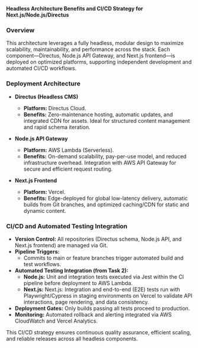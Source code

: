 **Headless Architecture Benefits and CI/CD Strategy for Next.js/Node.js/Directus**

### Overview

This architecture leverages a fully headless, modular design to maximize scalability, maintainability, and performance across the stack. Each component—Directus, Node.js API Gateway, and Next.js frontend—is deployed on optimized platforms, supporting independent development and automated CI/CD workflows.

### Deployment Architecture

- **Directus (Headless CMS)**

  - **Platform:** Directus Cloud.
  - **Benefits:** Zero-maintenance hosting, automatic updates, and integrated CDN for assets. Ideal for structured content management and rapid schema iteration.

- **Node.js API Gateway**

  - **Platform:** AWS Lambda (Serverless).
  - **Benefits:** On-demand scalability, pay-per-use model, and reduced infrastructure overhead. Integration with AWS API Gateway for secure and efficient request routing.

- **Next.js Frontend**
  - **Platform:** Vercel.
  - **Benefits:** Edge-deployed for global low-latency delivery, automatic builds from Git branches, and optimized caching/CDN for static and dynamic content.

### CI/CD and Automated Testing Integration

- **Version Control:** All repositories (Directus schema, Node.js API, and Next.js frontend) are managed via Git.
- **Pipeline Triggers:**
  - Commits to main or feature branches trigger automated build and test workflows.
- **Automated Testing Integration (from Task 2):**
  - **Node.js:** Unit and integration tests executed via Jest within the CI pipeline before deployment to AWS Lambda.
  - **Next.js:** Next.js: Integration and end-to-end (E2E) tests run with Playwright/Cypress in staging environments on Vercel to validate API interactions, page rendering, and data consistency.
- **Deployment Gates:** Only builds passing all tests proceed to production.
- **Monitoring:** Automated rollback and alerting integrated via AWS CloudWatch and Vercel Analytics.

This CI/CD strategy ensures continuous quality assurance, efficient scaling, and reliable releases across all headless components.
